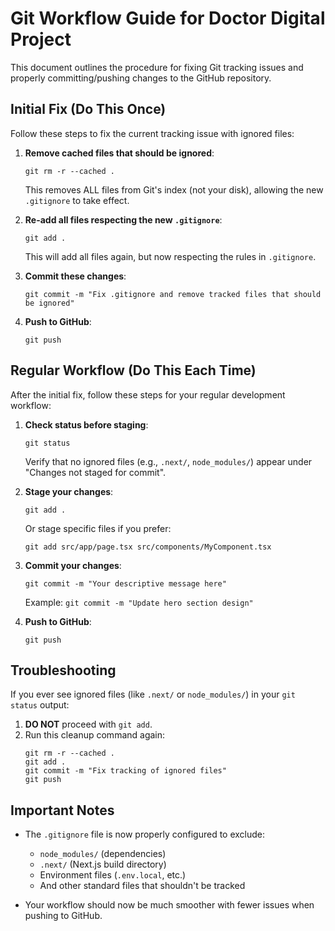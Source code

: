 # Git Workflow Guide for Doctor Digital Project

This document outlines the procedure for fixing Git tracking issues and properly committing/pushing changes to the GitHub repository.

## Initial Fix (Do This Once)

Follow these steps to fix the current tracking issue with ignored files:

1. **Remove cached files that should be ignored**:
   ```
   git rm -r --cached .
   ```
   This removes ALL files from Git's index (not your disk), allowing the new `.gitignore` to take effect.

2. **Re-add all files respecting the new `.gitignore`**:
   ```
   git add .
   ```
   This will add all files again, but now respecting the rules in `.gitignore`.

3. **Commit these changes**:
   ```
   git commit -m "Fix .gitignore and remove tracked files that should be ignored"
   ```

4. **Push to GitHub**:
   ```
   git push
   ```

## Regular Workflow (Do This Each Time)

After the initial fix, follow these steps for your regular development workflow:

1. **Check status before staging**:
   ```
   git status
   ```
   Verify that no ignored files (e.g., `.next/`, `node_modules/`) appear under "Changes not staged for commit".

2. **Stage your changes**:
   ```
   git add .
   ```
   Or stage specific files if you prefer:
   ```
   git add src/app/page.tsx src/components/MyComponent.tsx
   ```

3. **Commit your changes**:
   ```
   git commit -m "Your descriptive message here"
   ```
   Example: `git commit -m "Update hero section design"`

4. **Push to GitHub**:
   ```
   git push
   ```

## Troubleshooting

If you ever see ignored files (like `.next/` or `node_modules/`) in your `git status` output:

1. **DO NOT** proceed with `git add`.
2. Run this cleanup command again:
   ```
   git rm -r --cached .
   git add .
   git commit -m "Fix tracking of ignored files"
   git push
   ```

## Important Notes

- The `.gitignore` file is now properly configured to exclude:
  - `node_modules/` (dependencies)
  - `.next/` (Next.js build directory)
  - Environment files (`.env.local`, etc.)
  - And other standard files that shouldn't be tracked

- Your workflow should now be much smoother with fewer issues when pushing to GitHub.
